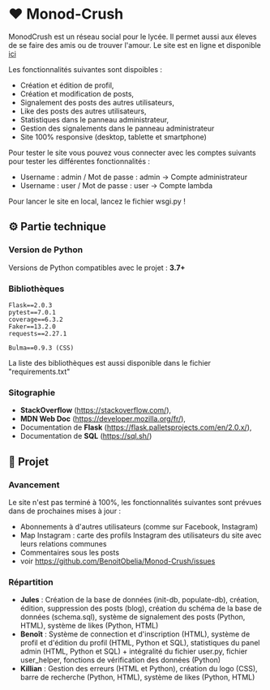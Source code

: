 # ❤️ Monod-Crush

MonodCrush est un réseau social pour le lycée. Il permet aussi aux éleves de se faire des amis ou de trouver l'amour.
Le site est en ligne et disponible [ici](https://monodcrush.fr)

Les fonctionnalités suivantes sont dispoibles : 
- Création et édition de profil,
- Création et modification de posts,
- Signalement des posts des autres utilisateurs,
- Like des posts des autres utilisateurs,
- Statistiques dans le panneau administrateur,
- Gestion des signalements dans le panneau administrateur
- Site 100% responsive (desktop, tablette et smartphone)

Pour tester le site vous pouvez vous connecter avec les comptes suivants pour tester les différentes fonctionnalités : 
- Username : admin / Mot de passe : admin -> Compte administrateur
- Username : user / Mot de passe : user -> Compte lambda

Pour lancer le site en local, lancez le fichier wsgi.py !

## ⚙️ Partie technique

### Version de Python
Versions de Python compatibles avec le projet : **3.7+**

### Bibliothèques
```
Flask==2.0.3
pytest==7.0.1
coverage==6.3.2
Faker==13.2.0
requests==2.27.1

Bulma==0.9.3 (CSS)
```
La liste des bibliothèques est aussi disponible dans le fichier "requirements.txt"

### Sitographie
- **StackOverflow** (https://stackoverflow.com/),
- **MDN Web Doc** (https://developer.mozilla.org/fr/),
- Documentation de **Flask** (https://flask.palletsprojects.com/en/2.0.x/),
- Documentation de **SQL** (https://sql.sh/)

## 🚩 Projet

### Avancement
Le site n'est pas terminé à 100%, les fonctionnalités suivantes sont prévues dans de prochaines mises à jour : 
- Abonnements à d'autres utilisateurs (comme sur Facebook, Instagram)
- Map Instagram : carte des profils Instagram des utilisateurs du site avec leurs relations communes
- Commentaires sous les posts
- voir https://github.com/BenoitObelia/Monod-Crush/issues

### Répartition
- **Jules** : Création de la base de données (init-db, populate-db), création, édition, suppression des posts (blog), création du schéma de la base de données (schema.sql), système de signalement des posts (Python, HTML), système de likes (Python, HTML)
- **Benoît** : Système de connection et d'inscription (HTML), système de profil et d'édition du profil (HTML, Python et SQL), statistiques du panel admin (HTML, Python et SQL) + intégralité du fichier user.py, fichier user_helper, fonctions de vérification des données (Python)
- **Killian** : Gestion des erreurs (HTML et Python), création du logo (CSS), barre de recherche (Python, HTML), système de likes (Python, HTML)
